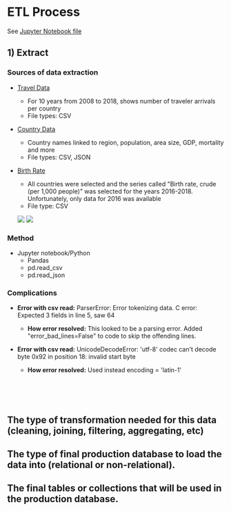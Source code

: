 # ETL Process #

See [Jupyter Notebook file](https://github.com/hollybergen/Data_Viz_GroupProj_ETL/blob/master/Happiness_Master.ipynb)

## 1) Extract ##

### Sources of data extraction ###

* [Travel Data](https://data.worldbank.org/indicator/ST.INT.ARVL?end=2017&start=1995&year_high_desc=false)
  * For 10 years from 2008 to 2018, shows number of traveler arrivals per country
  * File types: CSV
* [Country Data](https://www.kaggle.com/fernandol/countries-of-the-world)
  * Country names linked to region, population, area size, GDP, mortality and more
  * File types: CSV, JSON
* [Birth Rate](https://databank.worldbank.org/data/reports.aspx?source=gender-statistics#)
  * All countries were selected and the series called "Birth rate, crude (per 1,000 people)" was selected for the years 2016-2018. Unfortunately, only data for 2016 was available
  * File type: CSV
  
  ![](https://encrypted-tbn0.gstatic.com/images?q=tbn:ANd9GcQnlnvI90j2xfHv-iNWtOBKwa_2xRDuaAQxOE9_Tk0HNGaIRSCf)
  ![](https://cdn.iconscout.com/icon/free/png-256/json-file-1-504451.png)
  
### Method ###
* Jupyter notebook/Python
  * Pandas
   * pd.read_csv
   * pd.read_json

### Complications ###

* **Error with csv read:** ParserError: Error tokenizing data. C error: Expected 3 fields in line 5, saw 64  <br>
  * **How error resolved:** This looked to be a parsing error. Added "error_bad_lines=False" to code to skip the offending lines. <br>

* **Error with csv read:** UnicodeDecodeError: 'utf-8' codec can't decode byte 0x92 in position 18: invalid start byte <br>
  * **How error resolved:** Used instead encoding = 'latin-1'<br>

<br>
<br>
<br>

## The type of transformation needed for this data (cleaning, joining, filtering, aggregating, etc) ##

## The type of final production database to load the data into (relational or non-relational). ## 

## The final tables or collections that will be used in the production database. ## 
